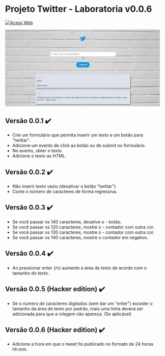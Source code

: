 # Projeto Twitter - Laboratoria v0.0.6

[![Acess Web](https://img.shields.io/badge/acess-web-blue.svg)](https://layshidani.github.io/twitter-lab/)

![twitter feed](img/twitter-vs006.png)

## Versão 0.0.1 :heavy_check_mark:
- Crie um formulário que permita inserir um texto e um botão para "twittar".
- Adicione um evento de click ao botão ou de submit no formulário.
- No evento, obter o texto.
- Adicione o texto ao HTML.

## Versão 0.0.2 :heavy_check_mark:
- Não inserir texto vazio (desativar o botão "twittar").
- Conte o número de caracteres de forma regressiva.

## Versão 0.0.3 :heavy_check_mark:
- Se você passar os 140 caracteres, desative o - botão.
- Se você passar os 120 caracteres, mostre o - contador com outra cor.
- Se você passar os 130 caracteres, mostre o - contador com outra cor.
- Se você passar os 140 caracteres, mostre o contador em negativo.

## Versão 0.0.4 :heavy_check_mark:
- Ao pressionar enter (/n) aumente a área de texto de acordo com o tamanho do texto.

## Versão 0.0.5 (Hacker edition) :heavy_check_mark:
- Se o número de caracteres digitados (sem dar um "enter") exceder o tamanho da área de texto por padrão, mais uma linha deverá ser adicionada para que a rolagem não apareça. (Se aplicável)

## Versão 0.0.6 (Hacker edition) :heavy_check_mark:
- Adicione a hora em que o tweet foi publicado no formato de 24 horas hh:mm.
